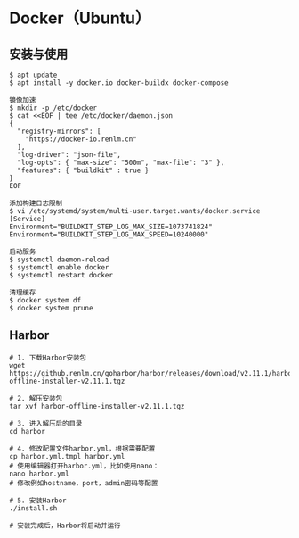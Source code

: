 # Docker（Ubuntu）

## 安装与使用
	$ apt update
	$ apt install -y docker.io docker-buildx docker-compose

```
镜像加速
$ mkdir -p /etc/docker
$ cat <<EOF | tee /etc/docker/daemon.json
{
  "registry-mirrors": [ 
    "https://docker-io.renlm.cn"
  ],
  "log-driver": "json-file",
  "log-opts": { "max-size": "500m", "max-file": "3" },
  "features": { "buildkit" : true }
}
EOF
```

```
添加构建日志限制
$ vi /etc/systemd/system/multi-user.target.wants/docker.service
[Service]
Environment="BUILDKIT_STEP_LOG_MAX_SIZE=1073741824"
Environment="BUILDKIT_STEP_LOG_MAX_SPEED=10240000"
```

	启动服务
	$ systemctl daemon-reload
	$ systemctl enable docker
	$ systemctl restart docker
	
	清理缓存
	$ docker system df
	$ docker system prune
	
## Harbor
	# 1. 下载Harbor安装包
	wget https://github.renlm.cn/goharbor/harbor/releases/download/v2.11.1/harbor-offline-installer-v2.11.1.tgz
	 
	# 2. 解压安装包
	tar xvf harbor-offline-installer-v2.11.1.tgz
	 
	# 3. 进入解压后的目录
	cd harbor
	 
	# 4. 修改配置文件harbor.yml，根据需要配置
	cp harbor.yml.tmpl harbor.yml
	# 使用编辑器打开harbor.yml，比如使用nano：
	nano harbor.yml
	# 修改例如hostname，port，admin密码等配置
	 
	# 5. 安装Harbor
	./install.sh
	 
	# 安装完成后，Harbor将启动并运行
	
